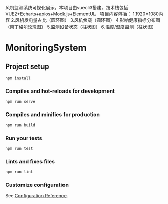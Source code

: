 风机监测系统可视化展示，本项目由vuecli3搭建，技术栈包括VUE2+Echarts+axios+Mock.js+ElementUI。
项目内容包括：
1.1920*1080内容
2.风机发电量占比（圆环图）
3.风机负载（圆环图）
4.影响健康指标分布图（南丁格尔玫瑰图）
5.监测设备状态（柱状图）
6.温度/湿度监测（柱状图）

# MonitoringSystem

## Project setup
```
npm install
```

### Compiles and hot-reloads for development
```
npm run serve
```

### Compiles and minifies for production
```
npm run build
```

### Run your tests
```
npm run test
```

### Lints and fixes files
```
npm run lint
```

### Customize configuration
See [Configuration Reference](https://cli.vuejs.org/config/).
